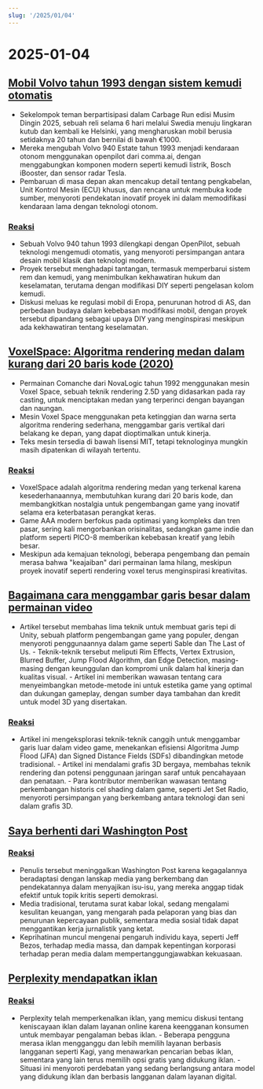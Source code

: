 ```yaml
---
slug: '/2025/01/04'
---
```


# 2025-01-04

## [Mobil Volvo tahun 1993 dengan sistem kemudi otomatis](https://practicapp.com/carbagepilot-part1/)

- Sekelompok teman berpartisipasi dalam Carbage Run edisi Musim Dingin 2025, sebuah reli selama 6 hari melalui Swedia menuju lingkaran kutub dan kembali ke Helsinki, yang mengharuskan mobil berusia setidaknya 20 tahun dan bernilai di bawah €1000.
- Mereka mengubah Volvo 940 Estate tahun 1993 menjadi kendaraan otonom menggunakan openpilot dari comma.ai, dengan menggabungkan komponen modern seperti kemudi listrik, Bosch iBooster, dan sensor radar Tesla.
- Pembaruan di masa depan akan mencakup detail tentang pengkabelan, Unit Kontrol Mesin (ECU) khusus, dan rencana untuk membuka kode sumber, menyoroti pendekatan inovatif proyek ini dalam memodifikasi kendaraan lama dengan teknologi otonom.

### [Reaksi](https://news.ycombinator.com/item?id=42592910)

- Sebuah Volvo 940 tahun 1993 dilengkapi dengan OpenPilot, sebuah teknologi mengemudi otomatis, yang menyoroti persimpangan antara desain mobil klasik dan teknologi modern.
- Proyek tersebut menghadapi tantangan, termasuk memperbarui sistem rem dan kemudi, yang menimbulkan kekhawatiran hukum dan keselamatan, terutama dengan modifikasi DIY seperti pengelasan kolom kemudi.
- Diskusi meluas ke regulasi mobil di Eropa, penurunan hotrod di AS, dan perbedaan budaya dalam kebebasan modifikasi mobil, dengan proyek tersebut dipandang sebagai upaya DIY yang menginspirasi meskipun ada kekhawatiran tentang keselamatan.

## [VoxelSpace: Algoritma rendering medan dalam kurang dari 20 baris kode (2020)](https://github.com/s-macke/VoxelSpace)

- Permainan Comanche dari NovaLogic tahun 1992 menggunakan mesin Voxel Space, sebuah teknik rendering 2.5D yang didasarkan pada ray casting, untuk menciptakan medan yang terperinci dengan bayangan dan naungan.
- Mesin Voxel Space menggunakan peta ketinggian dan warna serta algoritma rendering sederhana, menggambar garis vertikal dari belakang ke depan, yang dapat dioptimalkan untuk kinerja.
- Teks mesin tersedia di bawah lisensi MIT, tetapi teknologinya mungkin masih dipatenkan di wilayah tertentu.

### [Reaksi](https://news.ycombinator.com/item?id=42588956)

- VoxelSpace adalah algoritma rendering medan yang terkenal karena kesederhanaannya, membutuhkan kurang dari 20 baris kode, dan membangkitkan nostalgia untuk pengembangan game yang inovatif selama era keterbatasan perangkat keras.
- Game AAA modern berfokus pada optimasi yang kompleks dan tren pasar, sering kali mengorbankan orisinalitas, sedangkan game indie dan platform seperti PICO-8 memberikan kebebasan kreatif yang lebih besar.
- Meskipun ada kemajuan teknologi, beberapa pengembang dan pemain merasa bahwa "keajaiban" dari permainan lama hilang, meskipun proyek inovatif seperti rendering voxel terus menginspirasi kreativitas.

## [Bagaimana cara menggambar garis besar dalam permainan video](https://ameye.dev/notes/rendering-outlines/)

- Artikel tersebut membahas lima teknik untuk membuat garis tepi di Unity, sebuah platform pengembangan game yang populer, dengan menyoroti penggunaannya dalam game seperti Sable dan The Last of Us. - Teknik-teknik tersebut meliputi Rim Effects, Vertex Extrusion, Blurred Buffer, Jump Flood Algorithm, dan Edge Detection, masing-masing dengan keunggulan dan kompromi unik dalam hal kinerja dan kualitas visual. - Artikel ini memberikan wawasan tentang cara menyeimbangkan metode-metode ini untuk estetika game yang optimal dan dukungan gameplay, dengan sumber daya tambahan dan kredit untuk model 3D yang disertakan.

### [Reaksi](https://news.ycombinator.com/item?id=42593614)

- Artikel ini mengeksplorasi teknik-teknik canggih untuk menggambar garis luar dalam video game, menekankan efisiensi Algoritma Jump Flood (JFA) dan Signed Distance Fields (SDFs) dibandingkan metode tradisional. - Artikel ini mendalami grafis 3D bergaya, membahas teknik rendering dan potensi penggunaan jaringan saraf untuk pencahayaan dan penataan. - Para kontributor memberikan wawasan tentang perkembangan historis cel shading dalam game, seperti Jet Set Radio, menyoroti persimpangan yang berkembang antara teknologi dan seni dalam grafis 3D.

## [Saya berhenti dari Washington Post](https://anntelnaes.substack.com/p/why-im-quitting-the-washington-post)

### [Reaksi](https://news.ycombinator.com/item?id=42591221)

- Penulis tersebut meninggalkan Washington Post karena kegagalannya beradaptasi dengan lanskap media yang berkembang dan pendekatannya dalam menyajikan isu-isu, yang mereka anggap tidak efektif untuk topik kritis seperti demokrasi.
- Media tradisional, terutama surat kabar lokal, sedang mengalami kesulitan keuangan, yang mengarah pada pelaporan yang bias dan penurunan kepercayaan publik, sementara media sosial tidak dapat menggantikan kerja jurnalistik yang ketat.
- Keprihatinan muncul mengenai pengaruh individu kaya, seperti Jeff Bezos, terhadap media massa, dan dampak kepentingan korporasi terhadap peran media dalam mempertanggungjawabkan kekuasaan.

## [Perplexity mendapatkan iklan](https://twitter.com/damengchen/status/1875296442417607072)

### [Reaksi](https://news.ycombinator.com/item?id=42589863)

- Perplexity telah memperkenalkan iklan, yang memicu diskusi tentang keniscayaan iklan dalam layanan online karena keengganan konsumen untuk membayar pengalaman bebas iklan. - Beberapa pengguna merasa iklan mengganggu dan lebih memilih layanan berbasis langganan seperti Kagi, yang menawarkan pencarian bebas iklan, sementara yang lain terus memilih opsi gratis yang didukung iklan. - Situasi ini menyoroti perdebatan yang sedang berlangsung antara model yang didukung iklan dan berbasis langganan dalam layanan digital.

<head>
  <meta property="og:title" content="Mobil Volvo tahun 1993 dengan sistem kemudi otomatis" />
  <meta property="og:type" content="website" />
  <meta property="og:image" content="https://og.cho.sh/api/og/?title=Mobil%20Volvo%20tahun%201993%20dengan%20sistem%20kemudi%20otomatis&subheading=Sabtu%2C%204%20Januari%202025%3A%20Ringkasan%20Berita%20Peretas" />
</head>
